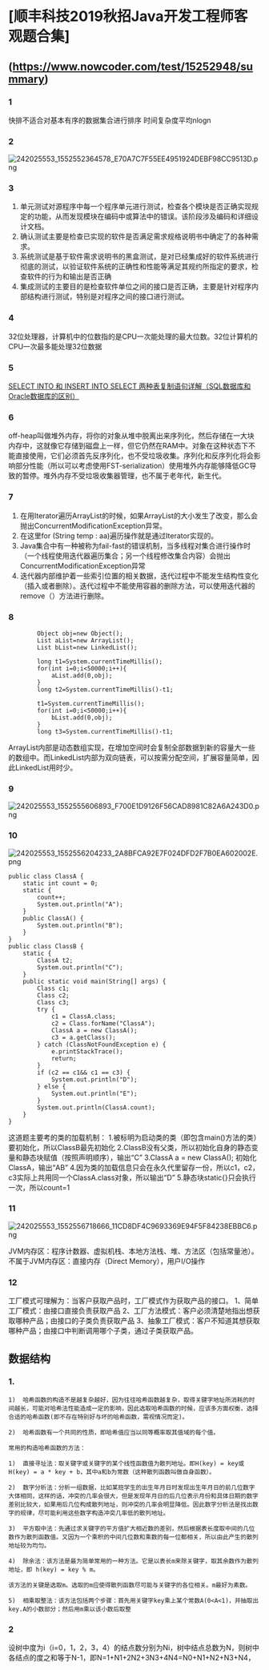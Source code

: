 # [顺丰科技2019秋招Java开发工程师客观题合集]
## (https://www.nowcoder.com/test/15252948/summary)

### 1
快排不适合对基本有序的数据集合进行排序
时间复杂度平均nlogn

### 2
![242025553_1552552364578_E70A7C7F55EE4951924DEBF98CC9513D.png](0)

### 3
1. 单元测试对源程序中每一个程序单元进行测试，检查各个模块是否正确实现规定的功能，从而发现模块在编码中或算法中的错误。该阶段涉及编码和详细设计文档。
2. 确认测试主要是检查已实现的软件是否满足需求规格说明书中确定了的各种需求。
3. 系统测试是基于软件需求说明书的黑盒测试，是对已经集成好的软件系统进行彻底的测试，以验证软件系统的正确性和性能等满足其规约所指定的要求，检查软件的行为和输出是否正确
4. 集成测试的主要目的是检查软件单位之间的接口是否正确，主要是针对程序内部结构进行测试，特别是对程序之间的接口进行测试。

### 4
32位处理器，计算机中的位数指的是CPU一次能处理的最大位数。32位计算机的CPU一次最多能处理32位数据

### 5
[SELECT INTO 和 INSERT INTO SELECT 两种表复制语句详解（SQL数据库和Oracle数据库的区别）](https://www.cnblogs.com/mq0036/p/4155136.html)

### 6
off-heap叫做堆外内存，将你的对象从堆中脱离出来序列化，然后存储在一大块内存中，这就像它存储到磁盘上一样，但它仍然在RAM中。对象在这种状态下不能直接使用，它们必须首先反序列化，也不受垃圾收集。序列化和反序列化将会影响部分性能（所以可以考虑使用FST-serialization）使用堆外内存能够降低GC导致的暂停。堆外内存不受垃圾收集器管理，也不属于老年代，新生代。

### 7
1. 在用Iterator遍历ArrayList的时候，如果ArrayList的大小发生了改变，那么会抛出ConcurrentModificationException异常。
2. 在这里for (String temp : aa)遍历操作就是通过Iterator实现的。
3. Java集合中有一种被称为fail-fast的错误机制，当多线程对集合进行操作时（一个线程使用迭代器遍历集合；另一个线程修改集合内容）会抛出ConcurrentModificationException异常
4. 迭代器内部维护着一些索引位置的相关数据，迭代过程中不能发生结构性变化（插入或者删除）。迭代过程中不能使用容器的删除方法，可以使用迭代器的remove（）方法进行删除。

### 8
```
        Object obj=new Object();
        List aList=new ArrayList();
        List bList=new LinkedList();
         
        long t1=System.currentTimeMillis();
        for(int i=0;i<50000;i++){
            aList.add(0,obj);
        }
        long t2=System.currentTimeMillis()-t1;
         
        t1=System.currentTimeMillis();
        for(int i=0;i<50000;i++){
            bList.add(0,obj);
        }
        long t3=System.currentTimeMillis()-t1; 
```
ArrayList内部是动态数组实现，在增加空间时会复制全部数据到新的容量大一些的数组中。而LinkedList内部为双向链表，可以按需分配空间，扩展容量简单，因此LinkedList用时少。

### 9
![242025553_1552555606893_F700E1D9126F56CAD8981C82A6A243D0.png](1)


### 10

![242025553_1552556204233_2A8BFCA92E7F024DFD2F7B0EA602002E.png](2)

```
public class ClassA {
    static int count = 0;
    static {
        count++;
        System.out.println("A");
    }
    public ClassA() {
        System.out.println("B");
    }
}
public class ClassB {
    static {
        ClassA t2;
        System.out.println("C");
    }
    public static void main(String[] args) {
        Class c1;
        Class c2;
        Class c3;
        try {
            c1 = ClassA.class;
            c2 = Class.forName("ClassA");
            ClassA a = new ClassA();  
            c3 = a.getClass();
        } catch (ClassNotFoundException e) {
            e.printStackTrace();
            return;
        }
        if (c2 == c1&& c1 == c3) {
            System.out.println("D");
        } else {
            System.out.println("E");
        }
        System.out.println(ClassA.count);
    }
}
```
这道题主要考的类的加载机制：
1.被标明为启动类的类（即包含main()方法的类）要初始化，所以ClassB最先初始化
2.ClassB没有父类，所以初始化自身的静态变量和静态块赋值（按照声明顺序），输出“C”
3.ClassA a = new ClassA(); 初始化ClassA，输出“AB”
4.因为类的加载信息只会在永久代里留存一份，所以c1，c2，c3实际上共用同一个ClassA.class对象，所以输出“D”
5.静态块static{}只会执行一次，所以count=1

### 11
![242025553_1552556718666_11CD8DF4C9693369E94F5F84238EBBC6.png](3)

JVM内存区：程序计数器、虚拟机栈、本地方法栈、堆、方法区（包括常量池）。
不属于JVM内存区：直接内存（Direct Memory），用户I/O操作

### 12
工厂模式可理解为：当客户获取产品时，工厂模式作为获取产品的接口。
1、简单工厂模式：由接口直接负责获取产品
2、工厂方法模式：客户必须清楚地指出想获取哪种产品；由接口的子类负责获取产品
3、抽象工厂模式：客户不知道其想获取哪种产品；由接口中判断调用哪个子类，通过子类获取产品。






## 数据结构
 
### 1.
```
1)  哈希函数的构造不是越复杂越好，因为往往哈希函数越复杂，取得关键字地址所消耗的时间越长，可能对哈希法性能造成一定的影响，因此选取哈希函数的时候，应该多方面权衡，选择合适的哈希函数(即不存在特别好与坏的哈希函数，需视情况而定)。

2)  哈希函数有一个共同的性质，即哈希值应当以同等概率取其值域的每个值。

常用的构造哈希函数的方法：

1)  直接寻址法：取关键字或关键字的某个线性函数值为散列地址。即H(key) = key或H(key) = a * key + b，其中a和b为常数（这种散列函数叫做自身函数）。

2)  数字分析法：分析一组数据，比如某班学生的出生年月日时发现出生年月日的前几位数字大体相同，这样的话，冲突的几率会很大，但是发现年月日的后几位表示月份和具体日期的数字差别比较大，如果用后几位构成散列地址，则冲突的几率会明显降低。因此数字分析法是找出数字的规律，尽可能利用这些数字构造冲突几率低的散列地址。

3)  平方取中法：先通过求关键字的平方值扩大相近数的差别，然后根据表长度取中间的几位数作为散列函数值。又因为一个乘积的中间几位数和乘数的每一位都相关，所以由此产生的散列地址较为均匀。

4)  除余法：该方法是最为简单常用的一种方法。它是以表长m来除关键字，取其余数作为散列地址，即 h(key) = key % m。

该方法的关键是选取m。选取的m应使得散列函数尽可能与关键字的各位相关。m最好为素数。

5)  相乘取整法：该方法包括两个步骤：首先用关键字key乘上某个常数A(0<A<1)，并抽取出key.A的小数部分；然后用m乘以该小数后取整
```

### 2 
设树中度为i（i=0，1，2，3，4）的结点数分别为Ni，树中结点总数为N，则树中各结点的度之和等于N-1，即N=1+N1+2N2+3N3+4N4=N0+N1+N2+N3+N4，